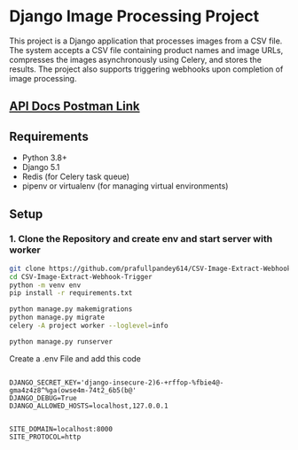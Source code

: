 # Django Image Processing Project

This project is a Django application that processes images from a CSV file. The system accepts a CSV file containing product names and image URLs, compresses the images asynchronously using Celery, and stores the results. The project also supports triggering webhooks upon completion of image processing.



## [API Docs Postman Link](https://documenter.getpostman.com/view/22703914/2sAXjM2r3t)


## Requirements

- Python 3.8+
- Django 5.1
- Redis (for Celery task queue)
- pipenv or virtualenv (for managing virtual environments)

## Setup

### 1. Clone the Repository and create env and start server with worker

```bash
git clone https://github.com/prafullpandey614/CSV-Image-Extract-Webhook-Trigger.git
cd CSV-Image-Extract-Webhook-Trigger
python -m venv env
pip install -r requirements.txt

python manage.py makemigrations
python manage.py migrate
celery -A project worker --loglevel=info
```

```bash
python manage.py runserver
```

Create a .env File and add this code 
```

DJANGO_SECRET_KEY='django-insecure-2)6-+rffop-%fbie4@-gma4z4z8^%ga(owse4m-74t2_6b5(b@'
DJANGO_DEBUG=True
DJANGO_ALLOWED_HOSTS=localhost,127.0.0.1


SITE_DOMAIN=localhost:8000
SITE_PROTOCOL=http

```
